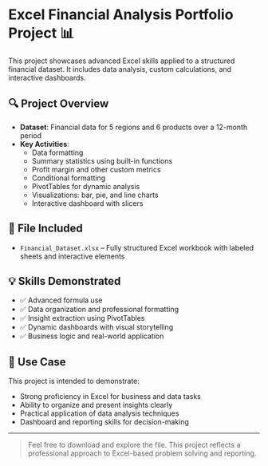 # Excel Financial Analysis Portfolio Project 📊

This project showcases advanced Excel skills applied to a structured financial dataset. It includes data analysis, custom calculations, and interactive dashboards.

## 🔍 Project Overview

- **Dataset**: Financial data for 5 regions and 6 products over a 12-month period
- **Key Activities**:
  - Data formatting
  - Summary statistics using built-in functions
  - Profit margin and other custom metrics
  - Conditional formatting
  - PivotTables for dynamic analysis
  - Visualizations: bar, pie, and line charts
  - Interactive dashboard with slicers

## 📁 File Included

- `Financial_Dataset.xlsx` – Fully structured Excel workbook with labeled sheets and interactive elements

## 💡 Skills Demonstrated

- ✅ Advanced formula use 
- ✅ Data organization and professional formatting
- ✅ Insight extraction using PivotTables
- ✅ Dynamic dashboards with visual storytelling
- ✅ Business logic and real-world application

## 🧠 Use Case

This project is intended to demonstrate:
- Strong proficiency in Excel for business and data tasks
- Ability to organize and present insights clearly
- Practical application of data analysis techniques
- Dashboard and reporting skills for decision-making

---

> Feel free to download and explore the file. This project reflects a professional approach to Excel-based problem solving and reporting.
